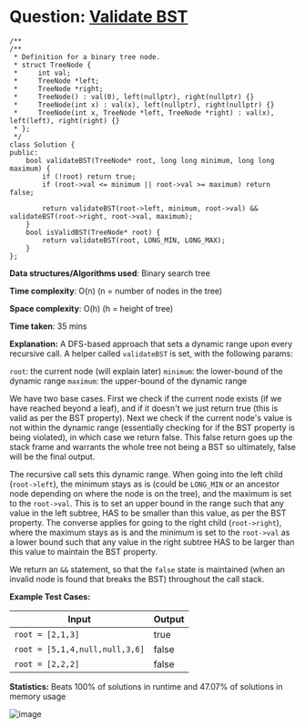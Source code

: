 <h1>Question: <a href="https://leetcode.com/problems/validate-binary-search-tree/description/">Validate BST</a></h1>

```
/**
/**
 * Definition for a binary tree node.
 * struct TreeNode {
 *     int val;
 *     TreeNode *left;
 *     TreeNode *right;
 *     TreeNode() : val(0), left(nullptr), right(nullptr) {}
 *     TreeNode(int x) : val(x), left(nullptr), right(nullptr) {}
 *     TreeNode(int x, TreeNode *left, TreeNode *right) : val(x), left(left), right(right) {}
 * };
 */
class Solution {
public:
    bool validateBST(TreeNode* root, long long minimum, long long maximum) {
        if (!root) return true;
        if (root->val <= minimum || root->val >= maximum) return false;

        return validateBST(root->left, minimum, root->val) && validateBST(root->right, root->val, maximum);
    }
    bool isValidBST(TreeNode* root) {
        return validateBST(root, LONG_MIN, LONG_MAX);
    }
};
```

**Data structures/Algorithms used**: Binary search tree

**Time complexity**: O(n) (n = number of nodes in the tree)

**Space complexity**: O(h) (h = height of tree)

**Time taken**: 35 mins

**Explanation:**
A DFS-based approach that sets a dynamic range upon every recursive call. A helper called `validateBST` is set, with the following params:

`root`: the current node (will explain later)
`minimum`: the lower-bound of the dynamic range
`maximum`: the upper-bound of the dynamic range

We have two base cases. First we check if the current node exists (if we have reached beyond a leaf), and if it doesn't we just return true (this is valid as per the BST property). Next we check if the current node's value is not within the dynamic range (essentially checking for if the BST property is being violated), in which case we return false. This false return goes up the stack frame and warrants the whole tree not being a BST so ultimately, false will be the final output.

The recursive call sets this dynamic range. When going into the left child (`root->left`), the minimum stays as is (could be `LONG_MIN` or an ancestor node depending on where the node is on the tree), and the maximum is set to the `root->val`. This is to set an upper bound in the range such that any value in the left subtree, HAS to be smaller than this value, as per the BST property. The converse applies for going to the right child (`root->right`), where the maximum stays as is and the minimum is set to the `root->val` as a lower bound such that any value in the right subtree HAS to be larger than this value to maintain the BST property.

We return an `&&` statement, so that the `false` state is maintained (when an invalid node is found that breaks the BST) throughout the call stack.

**Example Test Cases:**


| Input  | Output |
| ------------- | ------------- |
| <code>root = [2,1,3]</code>  | true |
| <code>root = [5,1,4,null,null,3,6]</code>  | false |
| <code>root = [2,2,2]</code>  | false |



**Statistics:** Beats 100% of solutions in runtime and 47.07% of solutions in memory usage

![image](https://github.com/user-attachments/assets/9752ca20-319c-469c-9d7b-ca54832f3d44)


